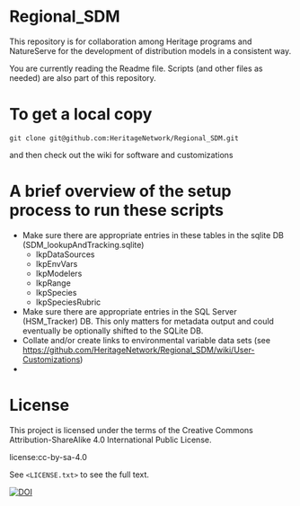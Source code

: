 # Regional_SDM

This repository is for collaboration among Heritage programs and NatureServe for the development of distribution models in a consistent way. 

You are currently reading the Readme file. Scripts (and other files as needed) are also part of this repository.

# To get a local copy

`git clone git@github.com:HeritageNetwork/Regional_SDM.git`

and then check out the wiki for software and customizations

# A brief overview of the setup process to run these scripts
 - Make sure there are appropriate entries in these tables in the sqlite DB (SDM_lookupAndTracking.sqlite)
   - lkpDataSources
   - lkpEnvVars
   - lkpModelers
   - lkpRange
   - lkpSpecies
   - lkpSpeciesRubric
 - Make sure there are appropriate entries in the SQL Server (HSM_Tracker) DB. 
   This only matters for metadata output and could eventually be optionally 
   shifted to the SQLite DB. 
 - Collate and/or create links to environmental variable data sets (see
   https://github.com/HeritageNetwork/Regional_SDM/wiki/User-Customizations)
 - 


License
=======
This project is licensed under the terms of the Creative Commons Attribution-ShareAlike 4.0 International Public
License.

license:cc-by-sa-4.0

See `<LICENSE.txt>` to see the full text.


[![DOI](https://zenodo.org/badge/DOI/10.5281/zenodo.3874896.svg)](https://doi.org/10.5281/zenodo.3874896)
